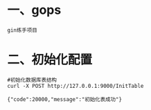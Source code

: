 # 一、gops
    gin练手项目

# 二、初始化配置
```
#初始化数据库表结构
curl -X POST http://127.0.0.1:9000/InitTable

{"code":20000,"message":"初始化表成功"}
```
